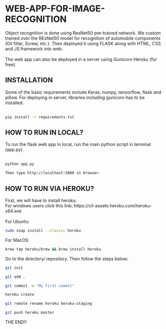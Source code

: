 # WEB-APP-FOR-IMAGE-RECOGNITION

Object recognition is done using ResNet50 pre-trained network. We custom trained over the REsNet50 model for recognition of automobile components (Oil filter, Screw, etc.). Then deployed it using FLASK along with HTML, CSS and JS framework into web. <br><br>
The web app can also be deployed in a server using Gunicorn Heroku (for free). <br>
<h2>INSTALLATION</h2>
Some of the basic requirements include Keras, numpy, tensorflow, flask and pillow. For deploying in server, libraries including gunicorn has to be installed. <br><br>

```sh
pip install -r requirements.txt
```
<h2>HOW TO RUN IN LOCAL?</h2>
To run the flask web app in local, run the main python script in terminal (app.py).<br><br>

```sh
python app.py
```
```sh
Then type http://localhost:5000 in browser. 
```
<h2>HOW TO RUN VIA HEROKU?</h2>
First, we will have to install heroku. <br>
For windows users click this link: https://cli-assets.heroku.com/heroku-x64.exe <br><br>
For Ubuntu: 

```sh
sudo snap install --classic heroku
```

For MacOS:
```sh
brew tap heroku/brew && brew install heroku
```

Go to the directory/ repository. Then follow the steps below:
```sh
git init
```
```sh
git add .
```
```sh
git commit -m "My first commit"
```
```sh
heroku create
```
```sh
git remote rename heroku heroku-staging
```
```sh
git push heroku master
```

THE END!!
